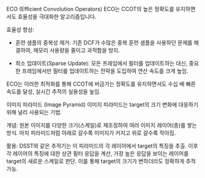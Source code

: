 ECO (Efficient Convolution Operators)
ECO는 CCOT의 높은 정확도를 유지하면서도 효율성을 극대화한 알고리즘입니다.

효율성 향상:

- 훈련 샘플의 중복성 제거: 기존 DCF가 수많은 중복 훈련 샘플을 사용하던 문제를 해결하여, 메모리 사용량을 줄이고 과적합을 방지.

- 희소 업데이트(Sparse Update): 모든 프레임에서 필터를 업데이트하는 대신, 중요한 프레임에서만 필터를 업데이트하는 전략을 도입하여 연산 속도를 크게 높임.

ECO는 이러한 최적화를 통해 CCOT에 버금가는 정확도를 유지하면서도 수십 배 빠른 속도를 달성, 실시간 추적의 실용성을 높임.

이미지 피라미드 (Image Pyramid)
이미지 피라미드는 target의 크기 변화에 대응하기 위해 널리 사용되는 기법.

개념: 원본 이미지를 다양한 크기(스케일)로 재조정하여 여러 이미지 레이어(층)를 쌓는 방식. 마치 피라미드처럼 아래로 갈수록 이미지가 커지고 위로 갈수록 작아짐.

활용: DSST와 같은 추적기는 이 피라미드의 각 레이어에서 target의 특징을 추출. 이후 각 레이어의 특징에 대한 상관 필터 응답을 계산, 가장 높은 응답을 보이는 레이어를 target의 새로운 스케일로 판단. 이를 통해 target의 크기가 변하더라도 정확하게 추적 가능.
